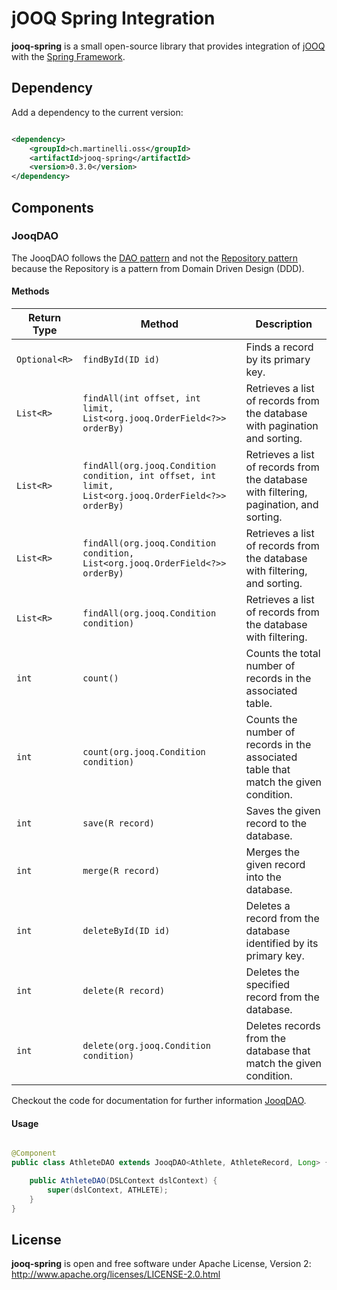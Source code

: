 # jOOQ Spring Integration

**jooq-spring** is a small open-source library that provides integration of [jOOQ](https://www.jooq.org) with
the [Spring Framework](https://spring.io/projects/spring-framework).

## Dependency

Add a dependency to the current version:

```xml

<dependency>
    <groupId>ch.martinelli.oss</groupId>
    <artifactId>jooq-spring</artifactId>
    <version>0.3.0</version>
</dependency>
```

## Components

### JooqDAO

The JooqDAO follows the [DAO pattern](https://en.wikipedia.org/wiki/Data_access_object) and not
the [Repository pattern](https://martinfowler.com/eaaCatalog/repository.html) because the Repository is a pattern from
Domain Driven Design (DDD).

#### Methods

| Return Type   | Method                                                                                               | Description                                                                            |
|---------------|------------------------------------------------------------------------------------------------------|----------------------------------------------------------------------------------------|
| `Optional<R>` | `findById(ID id)`                                                                                    | Finds a record by its primary key.                                                     |
| `List<R>`     | `findAll(int offset, int limit, List<org.jooq.OrderField<?>> orderBy)`                               | Retrieves a list of records from the database with pagination and sorting.             |
| `List<R>`     | `findAll(org.jooq.Condition condition, int offset, int limit, List<org.jooq.OrderField<?>> orderBy)` | Retrieves a list of records from the database with filtering, pagination, and sorting. |
| `List<R>`     | `findAll(org.jooq.Condition condition, List<org.jooq.OrderField<?>> orderBy)`                        | Retrieves a list of records from the database with filtering, and sorting.             |
| `List<R>`     | `findAll(org.jooq.Condition condition)`                                                              | Retrieves a list of records from the database with filtering.                          |
| `int`         | `count()`                                                                                            | Counts the total number of records in the associated table.                            |
| `int`         | `count(org.jooq.Condition condition)`                                                                | Counts the number of records in the associated table that match the given condition.   |
| `int`         | `save(R record)`                                                                                     | Saves the given record to the database.                                                |
| `int`         | `merge(R record)`                                                                                    | Merges the given record into the database.                                             |
| `int`         | `deleteById(ID id)`                                                                                  | Deletes a record from the database identified by its primary key.                      |
| `int`         | `delete(R record)`                                                                                   | Deletes the specified record from the database.                                        |
| `int`         | `delete(org.jooq.Condition condition)`                                                               | Deletes records from the database that match the given condition.                      |

Checkout the code for documentation for further
information [JooqDAO](src/main/java/ch/martinelli/oss/jooqspring/JooqDAO.java).

#### Usage

```java

@Component
public class AthleteDAO extends JooqDAO<Athlete, AthleteRecord, Long> {

    public AthleteDAO(DSLContext dslContext) {
        super(dslContext, ATHLETE);
    }
}
```

## License

**jooq-spring** is open and free software under Apache License, Version
2: http://www.apache.org/licenses/LICENSE-2.0.html
